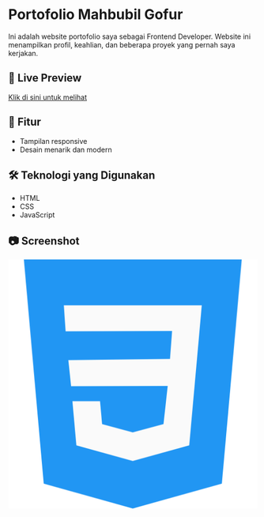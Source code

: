 # Portofolio Mahbubil Gofur

Ini adalah website portofolio saya sebagai Frontend Developer. Website ini menampilkan profil, keahlian, dan beberapa proyek yang pernah saya kerjakan.

## 🔗 Live Preview

[Klik di sini untuk melihat](https://revou-fundamental-course.github.io/05-may-25-mahbubilgofur/)

## 💼 Fitur

- Tampilan responsive
- Desain menarik dan modern

## 🛠️ Teknologi yang Digunakan

- HTML
- CSS
- JavaScript

## 📷 Screenshot

![Preview Website](./img/css.png)
